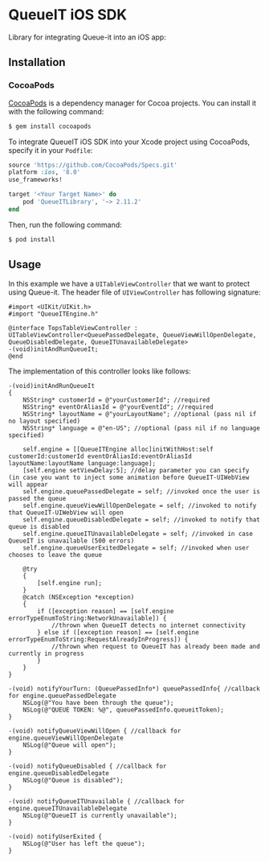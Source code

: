 # QueueIT iOS SDK

Library for integrating Queue-it into an iOS app:

## Installation


### CocoaPods

[CocoaPods](http://cocoapods.org) is a dependency manager for Cocoa projects. You can install it with the following command:

```bash
$ gem install cocoapods
```

To integrate QueueIT iOS SDK into your Xcode project using CocoaPods, specify it in your `Podfile`:

```ruby
source 'https://github.com/CocoaPods/Specs.git'
platform :ios, '8.0'
use_frameworks!

target '<Your Target Name>' do
    pod 'QueueITLibrary', '~> 2.11.2'
end
```

Then, run the following command:

```bash
$ pod install
```

## Usage

In this example we have a `UITableViewController` that we want to protect using Queue-it. The header file of `UIViewController` has following signature:

    #import <UIKit/UIKit.h>
    #import "QueueITEngine.h"

    @interface TopsTableViewController : UITableViewController<QueuePassedDelegate, QueueViewWillOpenDelegate, QueueDisabledDelegate, QueueITUnavailableDelegate>
    -(void)initAndRunQueueIt;
    @end

The implementation of this controller looks like follows:

    -(void)initAndRunQueueIt
    {
        NSString* customerId = @"yourCustomerId"; //required
        NSString* eventOrAliasId = @"yourEventId"; //required
        NSString* layoutName = @"yourLayoutName"; //optional (pass nil if no layout specified)
        NSString* language = @"en-US"; //optional (pass nil if no language specified)
        
        self.engine = [[QueueITEngine alloc]initWithHost:self customerId:customerId eventOrAliasId:eventOrAliasId layoutName:layoutName language:language];
        [self.engine setViewDelay:5]; //delay parameter you can specify (in case you want to inject some animation before QueueIT-UIWebView will appear
        self.engine.queuePassedDelegate = self; //invoked once the user is passed the queue
        self.engine.queueViewWillOpenDelegate = self; //invoked to notify that QueueIT-UIWebView will open
        self.engine.queueDisabledDelegate = self; //invoked to notify that queue is disabled
        self.engine.queueITUnavailableDelegate = self; //invoked in case QueueIT is unavailable (500 errors)
        self.engine.queueUserExitedDelegate = self; //invoked when user chooses to leave the queue
        
        @try
        {
            [self.engine run];
        }
        @catch (NSException *exception)
        {
            if ([exception reason] == [self.engine errorTypeEnumToString:NetworkUnavailable]) {
                //thrown when QueueIT detects no internet connectivity
            } else if ([exception reason] == [self.engine errorTypeEnumToString:RequestAlreadyInProgress]) {
                //thrown when request to QueueIT has already been made and currently in progress
            }
        }
    }

    -(void) notifyYourTurn: (QueuePassedInfo*) queuePassedInfo{ //callback for engine.queuePassedDelegate
        NSLog(@"You have been through the queue");
        NSLog(@"QUEUE TOKEN: %@", queuePassedInfo.queueitToken);
    }

    -(void) notifyQueueViewWillOpen { //callback for engine.queueViewWillOpenDelegate
        NSLog(@"Queue will open");
    }

    -(void) notifyQueueDisabled { //callback for engine.queueDisabledDelegate
        NSLog(@"Queue is disabled");
    }

    -(void) notifyQueueITUnavailable { //callback for engine.queueITUnavailableDelegate
        NSLog(@"QueueIT is currently unavailable");
    }

    -(void) notifyUserExited {
        NSLog(@"User has left the queue");
    }